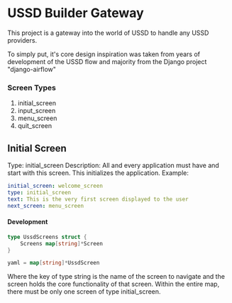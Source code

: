 # USSD Builder Gateway
This project is a gateway into the world of USSD to handle any USSD providers.

To simply put, it's core design inspiration was taken from years of development of the USSD flow
and majority from the Django project "django-airflow"

### Screen Types
1. initial_screen
2. input_screen
3. menu_screen
4. quit_screen


## Initial Screen
Type: initial_screen
Description: All and every application must have and start with this screen. This initializes the application.
Example:
```yaml
initial_screen: welcome_screen
type: initial_screen
text: This is the very first screen displayed to the user
next_screen: menu_screen
```



#### Development

```go
type UssdScreens struct {
	Screens map[string]*Screen
}

yaml = map[string]*UssdScreen
```

Where the key of type string is the name of the screen to navigate and the screen holds the core functionality of that screen. Within the entire map,
there must be only one screen of type initial_screen.